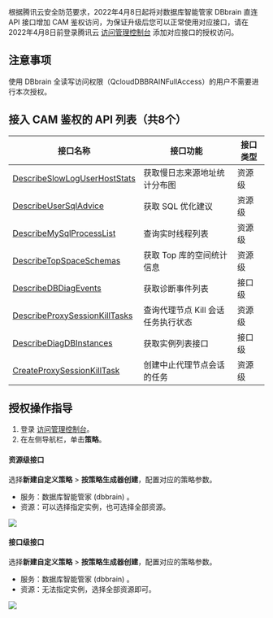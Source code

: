 
根据腾讯云安全防范要求，2022年4月8日起将对数据库智能管家 DBbrain 直连 API 接口增加 CAM 鉴权访问，为保证升级后您可以正常使用对应接口，请在2022年4月8日前登录腾讯云 [访问管理控制台](https://console.cloud.tencent.com/cam/policy) 添加对应接口的授权访问。

## 注意事项
使用 DBbrain 全读写访问权限（QcloudDBBRAINFullAccess）的用户不需要进行本次授权。

## 接入 CAM 鉴权的 API 列表（共8个）

| 接口名称                                                     | 接口功能                           | 接口类型 |
| ------------------------------------------------------------ | ---------------------------------- | -------- |
| [DescribeSlowLogUserHostStats](https://cloud.tencent.com/document/api/1130/57783) | 获取慢日志来源地址统计分布图       | 资源级   |
| [DescribeUserSqlAdvice](https://cloud.tencent.com/document/api/1130/57782) | 获取 SQL 优化建议                  | 资源级   |
| [DescribeMySqlProcessList](https://cloud.tencent.com/document/api/1130/57824) | 查询实时线程列表                   | 资源级   |
| [DescribeTopSpaceSchemas](https://cloud.tencent.com/document/api/1130/57793) | 获取 Top 库的空间统计信息          | 资源级   |
| [DescribeDBDiagEvents](https://cloud.tencent.com/document/api/1130/65947) | 获取诊断事件列表                   | 接口级   |
| [DescribeProxySessionKillTasks](https://cloud.tencent.com/document/api/1130/69205) | 查询代理节点 Kill 会话任务执行状态 | 资源级   |
| [DescribeDiagDBInstances](https://cloud.tencent.com/document/api/1130/57798) | 获取实例列表接口                   | 接口级   |
| [CreateProxySessionKillTask](https://cloud.tencent.com/document/api/1130/67782) | 创建中止代理节点会话的任务         | 资源级   |

## 授权操作指导

1. 登录 [访问管理控制台](https://console.cloud.tencent.com/cam/overview)。
2. 在左侧导航栏，单击**策略**。

#### 资源级接口

选择**新建自定义策略** > **按策略生成器创建**，配置对应的策略参数。
- 服务：数据库智能管家 (dbbrain) 。
- 资源：可以选择指定实例，也可选择全部资源。

![](https://qcloudimg.tencent-cloud.cn/raw/71f7efac3099ebb476636cd84832ea65.png)

#### 接口级接口
选择**新建自定义策略** > **按策略生成器创建**，配置对应的策略参数。
- 服务：数据库智能管家 (dbbrain) 。
- 资源：无法指定实例，选择全部资源即可。

![](https://qcloudimg.tencent-cloud.cn/raw/9f5ac41827be48453c993bb94a421b01.png)

